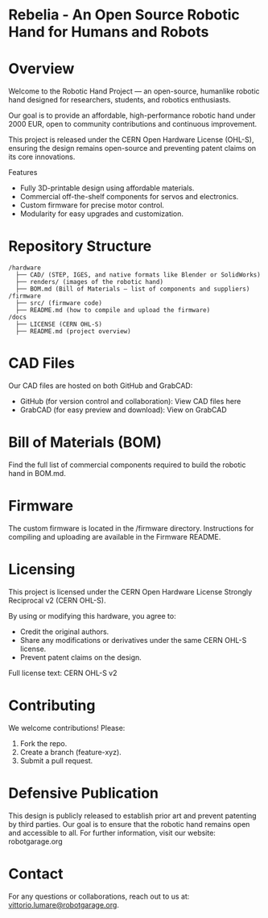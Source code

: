 Rebelia - An Open Source Robotic Hand for Humans and Robots
===========================================================


Overview
========

Welcome to the Robotic Hand Project — an open-source, humanlike robotic hand designed for researchers, students, and robotics enthusiasts.

Our goal is to provide an affordable, high-performance robotic hand under 2000 EUR, open to community contributions and continuous improvement.

This project is released under the CERN Open Hardware License (OHL-S), ensuring the design remains open-source and preventing patent claims on its core innovations.

Features
* Fully 3D-printable design using affordable materials.
* Commercial off-the-shelf components for servos and electronics.
* Custom firmware for precise motor control.
* Modularity for easy upgrades and customization.

Repository Structure
====================

```
/hardware
  ├── CAD/ (STEP, IGES, and native formats like Blender or SolidWorks)
  ├── renders/ (images of the robotic hand)
  ├── BOM.md (Bill of Materials — list of components and suppliers)
/firmware
  ├── src/ (firmware code)
  ├── README.md (how to compile and upload the firmware)
/docs
  ├── LICENSE (CERN OHL-S)
  ├── README.md (project overview)
```


CAD Files
=========

Our CAD files are hosted on both GitHub and GrabCAD:
* GitHub (for version control and collaboration): View CAD files here
* GrabCAD (for easy preview and download): View on GrabCAD

Bill of Materials (BOM)
=======================
Find the full list of commercial components required to build the robotic hand in BOM.md.


Firmware
========
The custom firmware is located in the /firmware directory. Instructions for compiling and uploading are available in the Firmware README.

Licensing
=========
This project is licensed under the CERN Open Hardware License Strongly Reciprocal v2 (CERN OHL-S).

By using or modifying this hardware, you agree to:
* Credit the original authors.
* Share any modifications or derivatives under the same CERN OHL-S license.
* Prevent patent claims on the design.

Full license text: CERN OHL-S v2


Contributing
============
We welcome contributions! Please:
1. Fork the repo.
2. Create a branch (feature-xyz).
3. Submit a pull request.

Defensive Publication
=====================
This design is publicly released to establish prior art and prevent patenting by third parties. 
Our goal is to ensure that the robotic hand remains open and accessible to all.
For further information, visit our website: robotgarage.org

Contact
=======
For any questions or collaborations, reach out to us at: vittorio.lumare@robotgarage.org.


